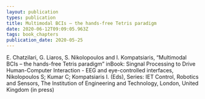 ```yaml
---
layout: publication
types: publication
title: Multimodal BCIs – the hands-free Tetris paradigm
date: 2020-06-12T09:09:05.963Z
tags: book_chapters
publication_date: 2020-05-25
---
```

E. Chatzilari, G. Liaros, S. Nikolopoulos and I. Kompatsiaris, “Multimodal BCIs – the hands-free Tetris paradigm” inBook: Singnal Processing to Drive Human-Computer Interaction - EEG and eye-controlled interfaces, Nikolopoulos S; Kumar C; Kompatsiaris I. (Eds), Series: IET Control, Robotics and Sensors, The Institution of Engineering and Technology, London, United Kingdom (in press)